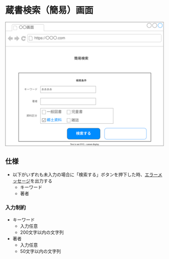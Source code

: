# 蔵書検索（簡易）画面

![](./ui.drawio.svg)

## 仕様

- 以下がいずれも未入力の場合に「検索する」ボタンを押下した時、[エラーメッセージ](../../メッセージ.md)を出力する
  - キーワード
  - 著者

### 入力制約

- キーワード
  - 入力任意
  - 200文字以内の文字列
- 著者
  - 入力任意
  - 50文字以内の文字列
